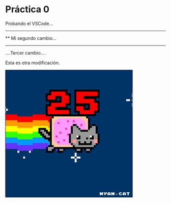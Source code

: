  # Práctica 0

Probando el VSCode...

*********************
** Mi segundo cambio...
*********************

....Tercer cambio....

Esta es otra modificación.

![](Ejercicio2-img1.gif)
